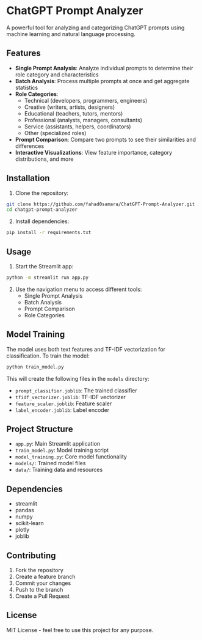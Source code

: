 # ChatGPT Prompt Analyzer

A powerful tool for analyzing and categorizing ChatGPT prompts using machine learning and natural language processing.

## Features

- **Single Prompt Analysis**: Analyze individual prompts to determine their role category and characteristics
- **Batch Analysis**: Process multiple prompts at once and get aggregate statistics
- **Role Categories**: 
  - Technical (developers, programmers, engineers)
  - Creative (writers, artists, designers)
  - Educational (teachers, tutors, mentors)
  - Professional (analysts, managers, consultants)
  - Service (assistants, helpers, coordinators)
  - Other (specialized roles)
- **Prompt Comparison**: Compare two prompts to see their similarities and differences
- **Interactive Visualizations**: View feature importance, category distributions, and more

## Installation

1. Clone the repository:
```bash
git clone https://github.com/fahad0samara/ChatGPT-Prompt-Analyzer.git
cd chatgpt-prompt-analyzer
```

2. Install dependencies:
```bash
pip install -r requirements.txt
```

## Usage

1. Start the Streamlit app:
```bash
python -m streamlit run app.py
```

2. Use the navigation menu to access different tools:
   - Single Prompt Analysis
   - Batch Analysis
   - Prompt Comparison
   - Role Categories

## Model Training

The model uses both text features and TF-IDF vectorization for classification. To train the model:

```bash
python train_model.py
```

This will create the following files in the `models` directory:
- `prompt_classifier.joblib`: The trained classifier
- `tfidf_vectorizer.joblib`: TF-IDF vectorizer
- `feature_scaler.joblib`: Feature scaler
- `label_encoder.joblib`: Label encoder

## Project Structure

- `app.py`: Main Streamlit application
- `train_model.py`: Model training script
- `model_training.py`: Core model functionality
- `models/`: Trained model files
- `data/`: Training data and resources

## Dependencies

- streamlit
- pandas
- numpy
- scikit-learn
- plotly
- joblib

## Contributing

1. Fork the repository
2. Create a feature branch
3. Commit your changes
4. Push to the branch
5. Create a Pull Request

## License

MIT License - feel free to use this project for any purpose.
